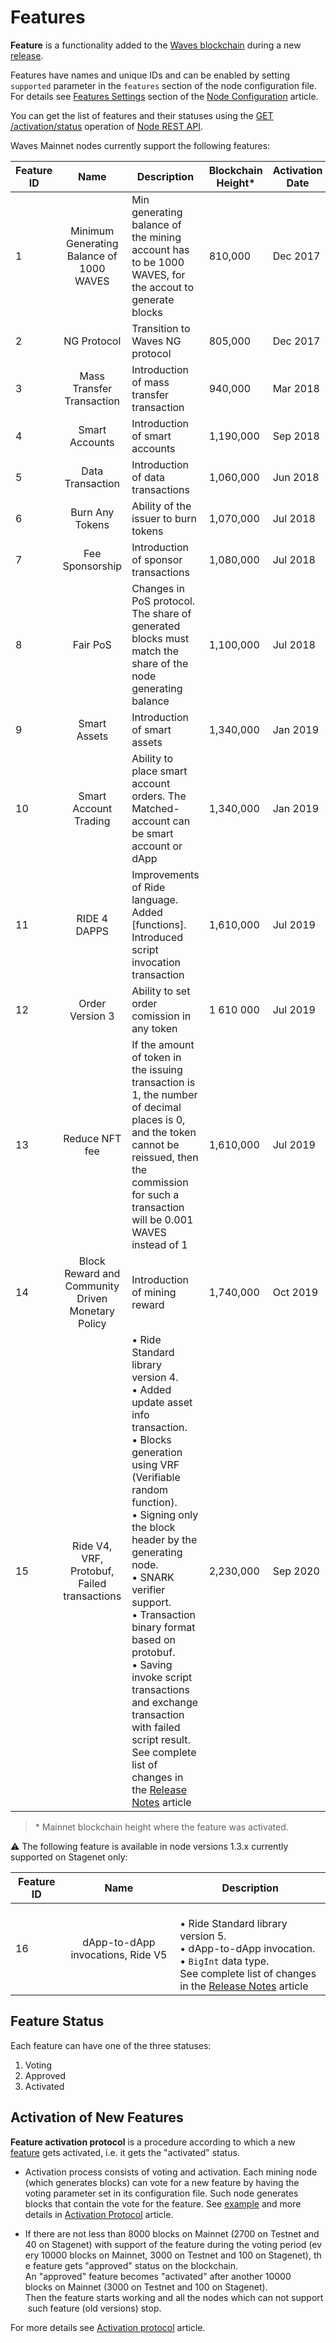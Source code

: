 # Features

**Feature** is a functionality added to the [Waves blockchain](/en/blockchain/blockchain/) during a new [release](https://github.com/wavesplatform/Waves/releases).

Features have names and unique IDs and can be enabled by setting `supported` parameter in the `features` section of the node configuration file. For details see [Features Settings](/en/waves-node/node-configuration#features-section) section of the [Node Configuration](/en/waves-node/node-configuration) article.

You can get the list of features and their statuses using the [GET /activation/status](https://nodes.wavesnodes.com/api-docs/index.html#/activation/status) operation of [Node REST API](/en/waves-node/node-api/).

Waves Mainnet nodes currently support the following features:

| Feature ID |                        Name                       | Description                                                                                                                                                                                              | Blockchain Height* | Activation Date |
|------------|:-------------------------------------------------:|----------------------------------------------------------------------------------------------------------------------------------------------------------------------------------------------------------|-------------------|-----------------|
| 1          | Minimum Generating Balance of 1000 WAVES          | Min generating balance of the mining account has to be 1000 WAVES, for the accout to generate blocks                                                                                                     | 810,000           | Dec 2017        |
| 2          | NG Protocol                                       | Transition to Waves NG protocol                                                                                                                                                                          | 805,000           | Dec 2017        |
| 3          | Mass Transfer Transaction                         | Introduction of mass transfer transaction                                                                                                                                                                | 940,000           | Mar 2018        |
| 4          | Smart Accounts                                    | Introduction of smart accounts                                                                                                                                                                           | 1,190,000         | Sep 2018        |
| 5          | Data Transaction                                  | Introduction of data transactions                                                                                                                                                                        | 1,060,000         | Jun 2018        |
| 6          | Burn Any Tokens                                   | Ability of the issuer to burn tokens                                                                                                                                                                     | 1,070,000         | Jul 2018        |
| 7          | Fee Sponsorship                                   | Introduction of sponsor transactions                                                                                                                                                                     | 1,080,000         | Jul 2018        |
| 8          | Fair PoS                                          | Changes in PoS protocol. The share of generated blocks must match the share of the node generating balance                                                                                               | 1,100,000         | Jul 2018        |
| 9          | Smart Assets                                      | Introduction of smart assets                                                                                                                                                                             | 1,340,000         | Jan 2019        |
| 10         | Smart Account Trading                             | Ability to place smart account orders. The Matched-account can be smart account or dApp                                                                                                                  | 1,340,000         | Jan 2019        |
| 11         | RIDE 4 DAPPS                                      | Improvements of Ride language. Added [functions]. Introduced script invocation transaction                                                                                                               | 1,610,000         | Jul 2019        |
| 12         | Order Version 3                                   | Ability to set order comission in any token                                                                                                                                                              | 1 610 000         | Jul 2019        |
| 13         | Reduce NFT fee                                    | If the amount of token in the issuing transaction is 1, the number of decimal places is 0, and the token cannot be reissued, then the commission for such a transaction will be 0.001 WAVES instead of 1 | 1,610,000         | Jul 2019        |
| 14         | Block Reward and Community Driven Monetary Policy | Introduction of mining reward                                                                                                                                                                            | 1,740,000         | Oct 2019        |
| 15 | Ride V4, VRF, Protobuf, Failed transactions | • Ride Standard library version 4.<br>• Added update asset info transaction.<br>• Blocks generation using VRF (Verifiable random function).<br>• Signing only the block header by the generating node.<br>• SNARK verifier support.<br>• Transaction binary format based on protobuf.<br>• Saving invoke script transactions and exchange transaction with failed script result.<br>See complete list of changes in the [Release Notes](/en/keep-in-touch/release-notes#version-1-2) article | 2,230,000 | Sep 2020 |

> \* Mainnet blockchain height where the feature was activated.

:warning: The following feature is available in node versions 1.3.x currently supported on Stagenet only:

| Feature ID | Name | Description |
|---|:---:|---|
| 16 | dApp-to-dApp invocations, Ride V5 | <br>• Ride Standard library version 5.<br>• dApp-to-dApp invocation.<br>• `BigInt` data type. <br>See complete list of changes in the [Release Notes](/ru/keep-in-touch/release-notes) article |

## Feature Status

Each feature can have one of the three statuses:

1. Voting
2. Approved
3. Activated

## Activation of New Features

**Feature activation protocol** is a procedure according to which a new [feature](/en/waves-node/features/) gets activated, i.e. it gets the "activated" status.

* Activation process consists of voting and activation. Each mining node (which generates blocks) can vote for a new feature by having the voting parameter set in its configuration file. Such node generates blocks that  contain the vote for the feature. See [example](/en/waves-node/activation-protocol#configuration-file-changes) and more details in [Activation Protocol](/en/waves-node/activation-protocol) article.

* If there are not less than 8000 blocks on Mainnet (2700 on Testnet and 40 on Stagenet) with support of the feature during the voting period (every 10000 blocks on Mainnet, 3000 on Testnet and 100 on Stagenet), the feature gets "approved" status on the blockchain.  An "approved" feature becomes "activated" after another 10000 blocks on Mainnet (3000 on Testnet and 100 on Stagenet). Then the feature starts working and all the nodes which can not support such feature (old versions) stop.

For more details see [Activation protocol](/en/waves-node/activation-protocol) article.
